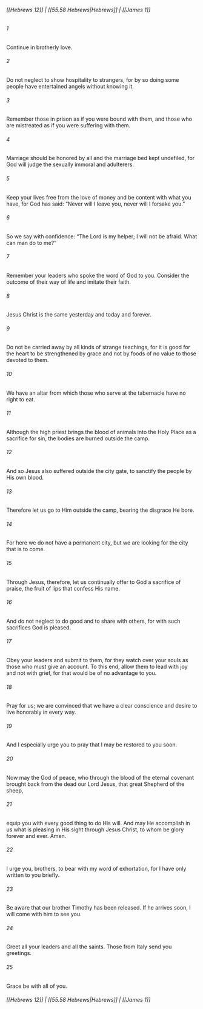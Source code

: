 
###### [[Hebrews 12]] | [[55.58 Hebrews|Hebrews]] | [[James 1]]

###### 1
Continue in brotherly love.
###### 2
Do not neglect to show hospitality to strangers, for by so doing some people have entertained angels without knowing it.
###### 3
Remember those in prison as if you were bound with them, and those who are mistreated as if you were suffering with them.
###### 4
Marriage should be honored by all and the marriage bed kept undefiled, for God will judge the sexually immoral and adulterers.
###### 5
Keep your lives free from the love of money and be content with what you have, for God has said: “Never will I leave you, never will I forsake you.”
###### 6
So we say with confidence: “The Lord is my helper; I will not be afraid. What can man do to me?”
###### 7
Remember your leaders who spoke the word of God to you. Consider the outcome of their way of life and imitate their faith.
###### 8
Jesus Christ is the same yesterday and today and forever.
###### 9
Do not be carried away by all kinds of strange teachings, for it is good for the heart to be strengthened by grace and not by foods of no value to those devoted to them.
###### 10
We have an altar from which those who serve at the tabernacle have no right to eat.
###### 11
Although the high priest brings the blood of animals into the Holy Place as a sacrifice for sin, the bodies are burned outside the camp.
###### 12
And so Jesus also suffered outside the city gate, to sanctify the people by His own blood.
###### 13
Therefore let us go to Him outside the camp, bearing the disgrace He bore.
###### 14
For here we do not have a permanent city, but we are looking for the city that is to come.
###### 15
Through Jesus, therefore, let us continually offer to God a sacrifice of praise, the fruit of lips that confess His name.
###### 16
And do not neglect to do good and to share with others, for with such sacrifices God is pleased.
###### 17
Obey your leaders and submit to them, for they watch over your souls as those who must give an account. To this end, allow them to lead with joy and not with grief, for that would be of no advantage to you.
###### 18
Pray for us; we are convinced that we have a clear conscience and desire to live honorably in every way.
###### 19
And I especially urge you to pray that I may be restored to you soon.
###### 20
Now may the God of peace, who through the blood of the eternal covenant brought back from the dead our Lord Jesus, that great Shepherd of the sheep,
###### 21
equip you with every good thing to do His will. And may He accomplish in us what is pleasing in His sight through Jesus Christ, to whom be glory forever and ever. Amen.
###### 22
I urge you, brothers, to bear with my word of exhortation, for I have only written to you briefly.
###### 23
Be aware that our brother Timothy has been released. If he arrives soon, I will come with him to see you.
###### 24
Greet all your leaders and all the saints. Those from Italy send you greetings.
###### 25
Grace be with all of you.

###### [[Hebrews 12]] | [[55.58 Hebrews|Hebrews]] | [[James 1]]
